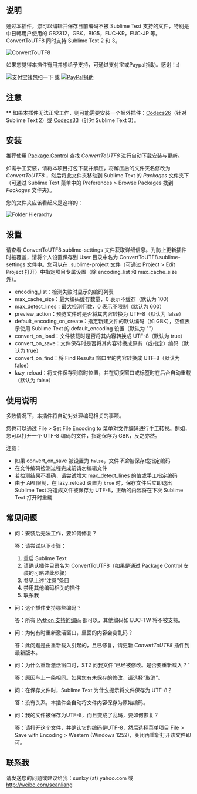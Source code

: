 说明
------------------
通过本插件，您可以编辑并保存目前编码不被 Sublime Text 支持的文件，特别是中日韩用户使用的 GB2312，GBK，BIG5，EUC-KR，EUC-JP 等。ConvertToUTF8 同时支持 Sublime Text 2 和 3。

![ConvertToUTF8](http://dl.dropboxusercontent.com/u/31937639/ConvertToUTF8/ConvertToUTF8.gif)

如果您觉得本插件有用并想给予支持，可通过支付宝或Paypal捐助。感谢！:)

![支付宝钱包扫一下](http://dl.dropboxusercontent.com/u/31937639/alipay_code.png) 或 
[![PayPal捐助](https://www.paypalobjects.com/en_US/i/btn/btn_donate_LG.gif)](https://www.paypal.com/cgi-bin/webscr?cmd=_donations&business=GP6Y25N7Q9E26&lc=US&item_name=Buy%20me%20a%20cup%20of%20coffee&item_number=ConvertToUTF8&no_note=0&currency_code=USD&bn=PP%2dDonationsBF%3abtn_donate_LG%2egif%3aNonHostedGuest)


注意
------------------
** 如果本插件无法正常工作，则可能需要安装一个额外插件：[Codecs26](https://github.com/seanliang/Codecs26)（针对 Sublime Text 2）或 [Codecs33](https://github.com/seanliang/Codecs33)（针对 Sublime Text 3）。

安装
------------------
推荐使用 [Package Control](https://sublime.wbond.net/installation) 查找 *ConvertToUTF8* 进行自动下载安装与更新。

如需手工安装，请将本项目打包下载并解压，将解压后的文件夹名修改为 *ConvertToUTF8* ，然后将此文件夹移动到 Sublime Text 的 *Packages* 文件夹下（可通过 Sublime Text 菜单中的 Preferences > Browse Packages 找到 *Packages* 文件夹）。

您的文件夹应该看起来是这样的：

![Folder Hierarchy](http://dl.dropboxusercontent.com/u/31937639/ConvertToUTF8/hierarchy.png)

设置
------------------
请查看 ConvertToUTF8.sublime-settings 文件获取详细信息。为防止更新插件时被覆盖，请将个人设置保存到 User 目录中名为 ConvertToUTF8.sublime-settings 文件中。您可以在 .sublime-project 文件（可通过 Project > Edit Project 打开）中指定项目专属设置（除 encoding_list 和 max_cache_size 外）。

* encoding_list：检测失败时显示的编码列表
* max_cache_size：最大编码缓存数量，0 表示不缓存（默认为 100）
* max_detect_lines：最大检测行数，0 表示不限制（默认为 600）
* preview_action：预览文件时是否将其内容转换为 UTF-8（默认为 false）
* default_encoding_on_create：指定新建文件的默认编码（如 GBK），空值表示使用 Sublime Text 的 default_encoding 设置（默认为 ""）
* convert_on_load：文件装载时是否将其内容转换成 UTF-8（默认为 true）
* convert_on_save：文件保存时是否将其内容转换成原有（或指定）编码（默认为 true）
* convert_on_find：将 Find Results 窗口里的内容转换成 UTF-8（默认为 false）
* lazy_reload：将文件保存到临时位置，并在切换窗口或标签时在后台自动重载（默认为 false）

使用说明
------------------
多数情况下，本插件将自动对处理编码相关的事项。

您也可以通过 File > Set File Encoding to 菜单对文件编码进行手工转换。例如，您可以打开一个 UTF-8 编码的文件，指定保存为 GBK，反之亦然。

注意：
* 如果 convert_on_save 被设置为 `false`，文件*不会*被保存成指定编码
* 在文件编码检测过程完成前请勿编辑文件
* 若检测结果不准确，请尝试增大 max_detect_lines 的值或手工指定编码
* 由于 API 限制，在 lazy_reload 设置为 `true` 时，保存文件后立即退出 Sublime Text 将造成文件被保存为 UTF-8，正确的内容将在下次 Sublime Text 打开时重载

常见问题
------------------
* 问：安装后无法工作，要如何修复？

  答：请尝试以下步骤：
  1. 重启 Sublime Text
  2. 请确认插件目录名为 ConvertToUTF8（如果是通过 Package Control 安装的可略过此步骤）
  3. 参见[上述“注意”条目](#注意)
  4. 禁用其他编码相关的插件
  5. 联系我

* 问：这个插件支持哪些编码？

  答：所有 [Python 支持的编码](http://docs.python.org/library/codecs.html#standard-encodings) 都可以，其他编码如 EUC-TW 将不被支持。

* 问：为何有时重新激活窗口，里面的内容会变乱码？

  答：此问题是由重新载入引起的，且已修复，请更新 *ConvertToUTF8* 插件到最新版本。

* 问：为什么重新激活窗口时，ST2 问我文件“已经被修改。是否要重新载入？”

  答：原因与上一条相同。如果您有未保存的修改，请选择“取消”。

* 问：在保存文件时，Sublime Text 为什么提示将文件保存为 UTF-8？

  答：没有关系，本插件会自动将文件内容保存为原始编码。

* 问：我的文件被保存为UTF-8，而且变成了乱码，要如何恢复？

  答：请打开这个文件，并确认它的编码是UTF-8，然后选择菜单项目 File > Save with Encoding > Western (Windows 1252)，关闭再重新打开该文件即可。

联系我
------------------
请发送您的问题或建议给我：sunlxy (at) yahoo.com 或 http://weibo.com/seanliang
